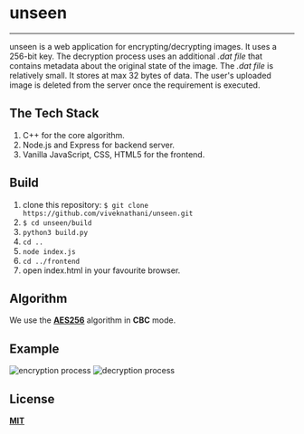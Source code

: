 # unseen
---
unseen is a web application for encrypting/decrypting images. It uses a 256-bit key. The decryption process uses an additional _.dat file_ that contains metadata about the original state of the image. The _.dat file_ is relatively small. It stores at max 32 bytes of data. The user's uploaded image is deleted from the server once the requirement is executed.

## The Tech Stack
1. C++ for the core algorithm.
2. Node.js and Express for backend server.
3. Vanilla JavaScript, CSS, HTML5 for the frontend.

## Build
1. clone this repository: `$ git clone https://github.com/viveknathani/unseen.git `
2. `$ cd unseen/build`
3. `python3 build.py`
4. `cd ..`
5. `node index.js`
6. `cd ../frontend`
7. open index.html in your favourite browser.

## Algorithm
We use the [**AES256**](https://en.wikipedia.org/wiki/Advanced_Encryption_Standard) algorithm in **CBC** mode.
## Example

![encryption process](https://github.com/viveknathani/unseen/blob/master/frontend/img/1.jpg?raw=true)
![decryption process](https://github.com/viveknathani/unseen/blob/master/frontend/img/2.jpg?raw=true)

## License
[**MIT**](https://github.com/viveknathani/unseen/blob/master/LICENSE) 
